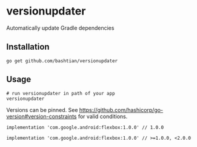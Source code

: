 # versionupdater
Automatically update Gradle dependencies

## Installation ##
```shell
go get github.com/bashtian/versionupdater
```

## Usage ##
```shell
# run versionupdater in path of your app
versionupdater
```

Versions can be pinned. See https://github.com/hashicorp/go-version#version-constraints for valid conditions.

```
implementation 'com.google.android:flexbox:1.0.0' // 1.0.0

implementation 'com.google.android:flexbox:1.0.0' // >=1.0.0, <2.0.0
```

